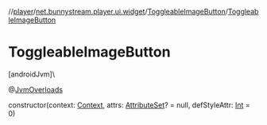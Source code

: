 //[player](../../../index.md)/[net.bunnystream.player.ui.widget](../index.md)/[ToggleableImageButton](index.md)/[ToggleableImageButton](-toggleable-image-button.md)

# ToggleableImageButton

[androidJvm]\

@[JvmOverloads](https://kotlinlang.org/api/latest/jvm/stdlib/kotlin.jvm/-jvm-overloads/index.html)

constructor(context: [Context](https://developer.android.com/reference/kotlin/android/content/Context.html), attrs: [AttributeSet](https://developer.android.com/reference/kotlin/android/util/AttributeSet.html)? = null, defStyleAttr: [Int](https://kotlinlang.org/api/latest/jvm/stdlib/kotlin/-int/index.html) = 0)
